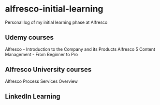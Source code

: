 # alfresco-initial-learning
Personal log of my initial learning phase at Alfresco

## Udemy courses
Alfresco - Introduction to the Company and its Products
Alfresco 5 Content Management - From Beginner to Pro

## Alfresco University courses
Alfresco Process Services Overview

## LinkedIn Learning

##
